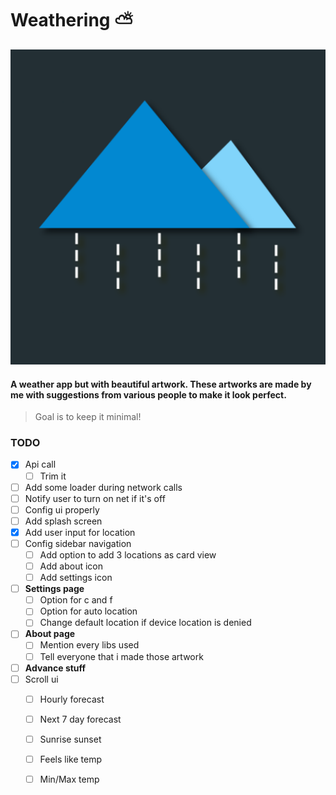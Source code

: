 # Weathering :partly_sunny:
![Logo](/app/src/main/ic_launcher-playstore.png)

#### A weather app but with beautiful artwork. These artworks are made by me with suggestions from various people to make it look perfect.

> Goal is to keep it minimal!

### TODO
- [X] Api call
    - [ ] Trim it
- [ ] Add some loader during network calls
- [ ] Notify user to turn on net if it's off
- [ ] Config ui properly
- [ ] Add splash screen
- [X] Add user input for location
- [ ] Config sidebar navigation
    - [ ] Add option to add 3 locations as card view
    - [ ] Add about icon
    - [ ] Add settings icon
- [ ] **Settings page**
    - [ ] Option for c and f
    - [ ] Option for auto location
    - [ ] Change default location if device location is denied
- [ ] **About page**
    - [ ] Mention every libs used
    - [ ] Tell everyone that i made those artwork
- [ ] **Advance stuff**
- [ ] Scroll ui
    - [ ] Hourly forecast
    - [ ] Next 7 day forecast
    - [ ] Sunrise sunset
    - [ ] Feels like temp
    - [ ] Min/Max temp

